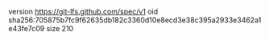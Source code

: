 version https://git-lfs.github.com/spec/v1
oid sha256:705875b7fc9f62635db182c3360d10e8ecd3e38c395a2933e3462a1e43fe7c09
size 210
